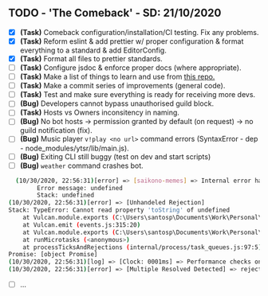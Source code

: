 ## TODO - 'The Comeback' - SD: 21/10/2020

- [x] **(Task)** Comeback configuration/installation/CI testing. Fix any problems.
- [x] **(Task)** Reform eslint & add prettier w/ proper configuration & format everything to a standard & add EditorConfig.
- [x] **(Task)** Format all files to prettier standards.
- [ ] **(Task)** Configure jsdoc & enforce proper docs (where appropriate).
- [ ] **(Task)** Make a list of things to learn and use from [this repo.](https://github.com/SwitchbladeBot/switchblade/)
- [ ] **(Task)** Make a commit series of improvements (general code).
- [ ] **(Task)** Test and make sure everything is ready for receiving more devs.
- [ ] **(Bug)** Developers cannot bypass unauthorised guild block.
- [ ] **(Task)** Hosts vs Owners inconsitency in naming.
- [ ] **(Bug)** No bot hosts -> permission granted by default (on request) -> no guild notification (fix).
- [ ] **(Bug)** Music player `v!play <no url>` command errors (SyntaxError - dep - node_modules/ytsr/lib/main.js).
- [ ] **(Bug)** Exiting CLI still buggy (test on dev and start scripts)
- [ ] **(Bug)** `weather` command crashes bot.

```sh
  (10/30/2020, 22:56:31)[error] => [saikono-memes] => Internal error has occured due to an action originating from this channel.
        Error message: undefined
        Stack: undefined
(10/30/2020, 22:56:31)[error] => [Unhandeled Rejection]
Stack: TypeError: Cannot read property 'toString' of undefined
    at Vulcan.module.exports (C:\Users\santosp\Documents\Work\Personal\Vulcan\events\vulcan\channelError.js:30:47)
    at Vulcan.emit (events.js:315:20)
    at Vulcan.module.exports (C:\Users\santosp\Documents\Work\Personal\Vulcan\events\discord\message.js:155:16)
    at runMicrotasks (<anonymous>)
    at processTicksAndRejections (internal/process/task_queues.js:97:5)
Promise: [object Promise]
(10/30/2020, 22:56:31)[log] => [Clock: 0001ms] => Performance checks on 'C:\Users\santosp\Documents\Work\Personal\Vulcan\handlers\messageFormatHandler.js'
(10/30/2020, 22:56:31)[error] => [Multiple Resolved Detected] => reject, [object Promise], Error: This log clock (FormatHandler@1604098591675) already exits.
```

- [ ] ...
